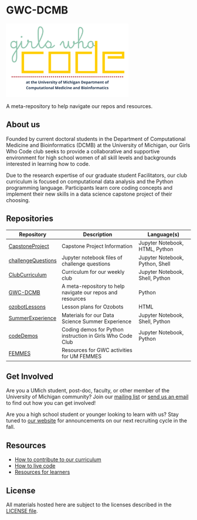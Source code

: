 # GWC-DCMB

<img src="logo.png" height="200" />

A meta-repository to help navigate our repos and resources.

## About us

Founded by current doctoral students in the Department of Computational Medicine and Bioinformatics (DCMB) at the University of Michigan, our Girls Who Code club seeks to provide a collaborative and supportive environment for high school women of all skill levels and backgrounds interested in learning how to code.

Due to the research expertise of our graduate student Facilitators, our club curriculum is focused on computational data analysis and the Python programming language. Participants learn core coding concepts and implement their new skills in a data science capstone project of their choosing.

## Repositories

| Repository | Description | Language(s) |
|---|---|---|
| [CapstoneProject](https://github.com/GWC-DCMB/CapstoneProject) | Capstone Project Information | Jupyter Notebook, HTML, Python |
| [challengeQuestions](https://github.com/GWC-DCMB/challengeQuestions) | Jupyter notebook files of challenge questions | Jupyter Notebook, Python, Shell |
| [ClubCurriculum](https://github.com/GWC-DCMB/ClubCurriculum) | Curriculum for our weekly club | Jupyter Notebook, Shell, Python |
| [GWC-DCMB](https://github.com/GWC-DCMB/GWC-DCMB) | A meta-repository to help navigate our repos and resources | Python |
| [ozobotLessons](https://github.com/GWC-DCMB/ozobotLessons) | Lesson plans for Ozobots | HTML |
| [SummerExperience](https://github.com/GWC-DCMB/SummerExperience) | Materials for our Data Science Summer Experience  | Jupyter Notebook, Shell, Python |
| [codeDemos](https://github.com/GWC-DCMB/codeDemos) | Coding demos for Python instruction in Girls Who Code Club | Jupyter Notebook, Python |
| [FEMMES](https://github.com/GWC-DCMB/FEMMES) | Resources for GWC activities for UM FEMMES |  |

## Get Involved

Are you a UMich student, post-doc, faculty, or other member of the University of Michigan community? Join our [mailing list](https://mcommunity.umich.edu/#group:Bioinformatics%20Girls%20Who%20Code) or [send us an email](mailto:gwc.bioinfo-requests@umich.edu) to find out how you can get involved! 

Are you a high school student or younger looking to learn with us? Stay tuned to [our website](http://umich.edu/~girlswc) for announcements on our next recruiting cycle in the fall.

## Resources

- [How to contribute to our curriculum](contributing.md)
- [How to live code]()
- [Resources for learners](resources.md)

## License

All materials hosted here are subject to the licenses described in the [LICENSE file](LICENSE.md).

